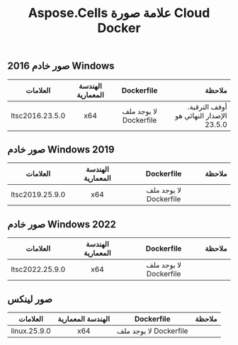 ﻿---
title: Aspose.Cells علامة صورة Cloud Docker
second_title: Documen
ArticleTitle: Aspose.Cells Cloud Docker Image Tag
linktitle: علامة الصورة
type: docs
url: /ar/docker/tag-list/
description: حاوية Aspose.Cells السحابية Docker هي خدمة حاويات تقدمها Aspose، وهي مبنية على Docker، مما يسمح لك بنشر وظائف Aspose.Cells السحابية API في بيئات سحابية محلية أو خاصة دون الاعتماد على خدمات السحابة العامة Aspose. علامات الصورة مُدرجة أدناه.
weight: 30
kwords: Excel حاوية Docker السحابية، حاوية Docker ذاتية السحابة، حاوية REST Docker، جدول بيانات، PDF، CSV، JSON، Markdown، صورة Docker، تشغيل حاوية Docker، قائمة العلامات
---
##  صور خادم 2016 Windows ##

العلامات | الهندسة المعمارية | Dockerfile | ملاحظة
---|:--:|:--:|---:
ltsc2016.23.5.0 | x64 | لا يوجد ملف Dockerfile | أوقف الترقية. الإصدار النهائي هو 23.5.0

##  صور خادم Windows 2019 ##

العلامات | الهندسة المعمارية | Dockerfile | ملاحظة
---|:--:|:--:|---:
ltsc2019.25.9.0 | x64 | لا يوجد ملف Dockerfile |

##  صور خادم Windows 2022 ##

العلامات | الهندسة المعمارية | Dockerfile | ملاحظة
---|:--:|:--:|---:
ltsc2022.25.9.0 | x64 | لا يوجد ملف Dockerfile |

##  صور لينكس ##

العلامات | الهندسة المعمارية | Dockerfile | ملاحظة
---|:--:|:--:|---:
linux.25.9.0 | x64 | لا يوجد ملف Dockerfile |

